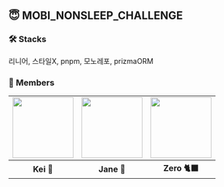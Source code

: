 ## 😇 MOBI_NONSLEEP_CHALLENGE

### 🛠️ Stacks

리니어, 스타일X, pnpm, 모노레포, prizmaORM

### 👥 Members

<table>
  <tr>
    <td>
      <a href="https://github.com/yesoryeseul">
        <img src="https://avatars.githubusercontent.com/u/123865139?v=4" width="120px" height="120px"/>
      </a>
    </td>
    <td>
      <a href="https://github.com/JeongwooHam">
        <img src="https://avatars.githubusercontent.com/u/123251211?v=4" width="120px" height="120px"/>
      </a>
    </td>
    <td>
      <a href="https://github.com/Jihyeong00">
        <img src="https://avatars.githubusercontent.com/u/115636461?v=4" width="120px" height="120px"/>
      </a>
    </td>
  </tr>
  <tr>
    <th>
      Kei 👑
    </th>
    <th>
      Jane 👾
    </th>
    <th>
      Zero 🐈‍⬛
    </th>
  </tr>
</table>
